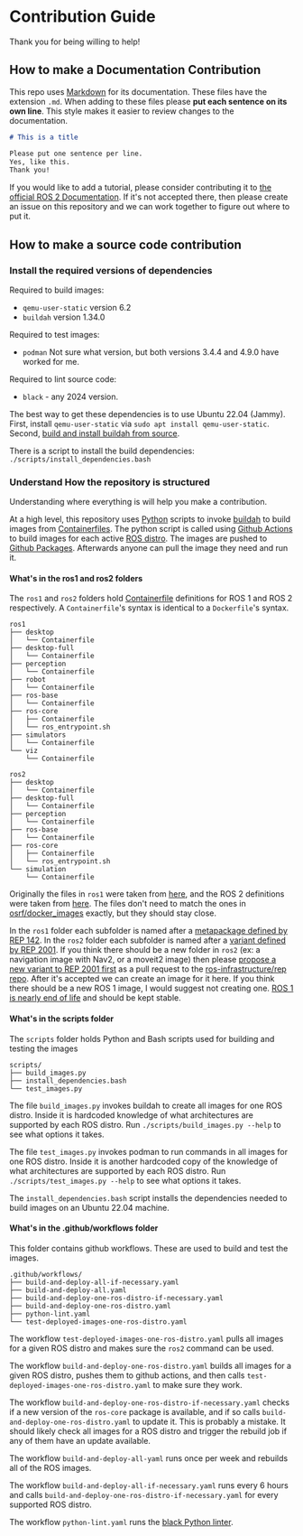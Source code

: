# Contribution Guide

Thank you for being willing to help!

## How to make a Documentation Contribution

This repo uses [Markdown](https://www.markdownguide.org/) for its documentation.
These files have the extension `.md`.
When adding to these files please **put each sentence on its own line**.
This style makes it easier to review changes to the documentation.

```markdown
# This is a title

Please put one sentence per line.
Yes, like this.
Thank you!
```

If you would like to add a tutorial, please consider contributing it to [the official ROS 2 Documentation](https://github.com/ros2/ros2_documentation).
If it's not accepted there, then please create an issue on this repository and we can work together to figure out where to put it.

## How to make a source code contribution

### Install the required versions of dependencies

Required to build images:

* `qemu-user-static` version 6.2
* `buildah` version 1.34.0

Required to test images:

* `podman` Not sure what version, but both versions 3.4.4 and 4.9.0 have worked for me.

Required to lint source code:

* `black` - any 2024 version.

The best way to get these dependencies is to use Ubuntu 22.04 (Jammy).
First, install `qemu-user-static` via `sudo apt install qemu-user-static`.
Second, [build and install buildah from source](https://github.com/containers/buildah/blob/v1.34.0/install.md#building-from-scratch).

There is a script to install the build dependencies: `./scripts/install_dependencies.bash`

### Understand How the repository is structured

Understanding where everything is will help you make a contribution.

At a high level, this repository uses [Python](https://www.python.org/about/gettingstarted/) scripts to invoke [buildah](https://buildah.io/) to build images from [Containerfiles](https://github.com/containers/common/blob/main/docs/Containerfile.5.md).
The python script is called using [Github Actions](https://github.com/features/actions) to build images for each active [ROS distro](http://docs.ros.org/en/rolling/Releases.html).
The images are pushed to [Github Packages](https://github.com/features/packages).
Afterwards anyone can pull the image they need and run it.

#### What's in the ros1 and ros2 folders

The `ros1` and `ros2` folders hold [Containerfile](https://github.com/containers/common/blob/main/docs/Containerfile.5.md) definitions for ROS 1 and ROS 2 respectively.
A `Containerfile`'s syntax is identical to a `Dockerfile`'s syntax.

```
ros1
├── desktop
│   └── Containerfile
├── desktop-full
│   └── Containerfile
├── perception
│   └── Containerfile
├── robot
│   └── Containerfile
├── ros-base
│   └── Containerfile
├── ros-core
│   ├── Containerfile
│   └── ros_entrypoint.sh
├── simulators
│   └── Containerfile
└── viz
    └── Containerfile
```

```
ros2
├── desktop
│   └── Containerfile
├── desktop-full
│   └── Containerfile
├── perception
│   └── Containerfile
├── ros-base
│   └── Containerfile
├── ros-core
│   ├── Containerfile
│   └── ros_entrypoint.sh
└── simulation
    └── Containerfile
```

Originally the files in `ros1` were taken from [here](https://github.com/osrf/docker_images/tree/3d7df313d1b9be171f5aa87b5daa097354f753ea/ros/noetic/ubuntu/focal), and the ROS 2 definitions  were taken from [here](https://github.com/osrf/docker_images/tree/3d7df313d1b9be171f5aa87b5daa097354f753ea/ros/rolling/ubuntu/jammy).
The files don't need to match the ones in [osrf/docker_images](https://github.com/osrf/docker_images) exactly, but they should stay close.

In the `ros1` folder each subfolder is named after a [metapackage defined by REP 142](https://www.ros.org/reps/rep-0142.html).
In the `ros2` folder each subfolder is named after a [variant defined by REP 2001](https://ros.org/reps/rep-2001.html).
If you think there should be a new folder in `ros2` (ex: a navigation image with Nav2, or a moveit2 image) then please [propose a new variant to REP 2001 first](https://github.com/ros-infrastructure/rep/blob/master/rep-2001.rst) as a pull request to the [ros-infrastructure/rep repo](https://github.com/ros-infrastructure/rep).
After it's accepted we can create an image for it here.
If you think there should be a new ROS 1 image, I would suggest not creating one.
[ROS 1 is nearly end of life](https://endoflife.date/ros) and should be kept stable.

#### What's in the scripts folder

The `scripts` folder holds Python and Bash scripts used for building and testing the images

```
scripts/
├── build_images.py
├── install_dependencies.bash
└── test_images.py
```

The file `build_images.py` invokes buildah to create all images for one ROS distro.
Inside it is hardcoded knowledge of what architectures are supported by each ROS distro.
Run `./scripts/build_images.py --help` to see what options it takes.

The file `test_images.py` invokes podman to run commands in all images for one ROS distro.
Inside it is another hardcoded copy of the knowledge of what architectures are supported by each ROS distro.
Run `./scripts/test_images.py --help` to see what options it takes.

The `install_dependencies.bash` script installs the dependencies needed to build images on an Ubuntu 22.04 machine.

#### What's in the .github/workflows folder

This folder contains github workflows.
These are used to build and test the images.

```
.github/workflows/
├── build-and-deploy-all-if-necessary.yaml
├── build-and-deploy-all.yaml
├── build-and-deploy-one-ros-distro-if-necessary.yaml
├── build-and-deploy-one-ros-distro.yaml
├── python-lint.yaml
└── test-deployed-images-one-ros-distro.yaml
```

The workflow `test-deployed-images-one-ros-distro.yaml` pulls all images for a given ROS distro and makes sure the `ros2` command can be used.

The workflow `build-and-deploy-one-ros-distro.yaml` builds all images for a given ROS distro, pushes them to github actions, and then calls `test-deployed-images-one-ros-distro.yaml` to make sure they work.

The workflow `build-and-deploy-one-ros-distro-if-necessary.yaml` checks if a new version of the `ros-core` package is available, and if so calls `build-and-deploy-one-ros-distro.yaml` to update it.
This is probably a mistake.
It should likely check all images for a ROS distro and trigger the rebuild job if any of them have an update available.

The workflow `build-and-deploy-all-yaml` runs once per week and rebuilds all of the ROS images.

The workflow `build-and-deploy-all-if-necessary.yaml` runs every 6 hours and calls `build-and-deploy-one-ros-distro-if-necessary.yaml` for every supported ROS distro.

The workflow `python-lint.yaml` runs the [black Python linter](https://github.com/psf/black).
